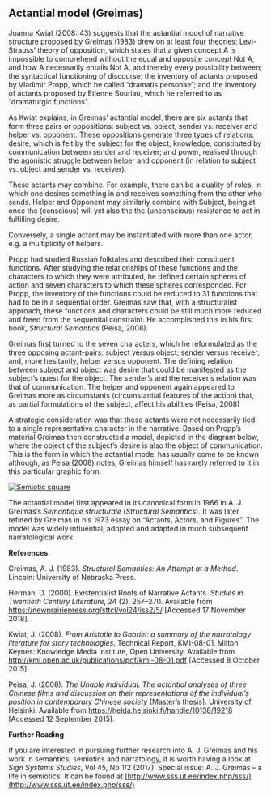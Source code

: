 ## Actantial model (Greimas)

Joanna Kwiat (2008: 43) suggests that the actantial model of narrative structure proposed by Greimas (1983) drew on at least four theories: Levi-Strauss’ theory of opposition, which states that a given concept A is impossible to comprehend without the equal and opposite concept Not A, and how A necessarily entails Not A, and thereby every possibility between; the syntactical functioning of discourse; the inventory of actants proposed by Vladimir Propp, which he called “dramatis personae”; and the inventory of actants proposed by Etienne Souriau, which he referred to as “dramaturgic functions”.

As Kwiat explains, in Greimas’ actantial model, there are six actants that form three pairs or oppositions: subject vs. object, sender vs. receiver and helper vs. opponent. These oppositions generate three types of relations: desire, which is felt by the subject for the object; knowledge, constituted by communication between sender and receiver; and power, realised through the agonistic struggle between helper and opponent (in relation to subject vs. object and sender vs. receiver).

These actants may combine. For example, there can be a duality of roles, in which one desires something in and receives something from the other who sends. Helper and Opponent may similarly combine with Subject, being at once the (conscious) will yet also the the (unconscious) resistance to act in fulfilling desire.

Conversely, a single actant may be instantiated with more than one actor, e.g. a multiplicity of helpers.

Propp had studied Russian folktales and described their constituent functions. After studying the relationships of these functions and the characters to which they were attributed, he defined certain spheres of action and seven characters to which these spheres corresponded. For Propp, the inventory of the functions could be reduced to 31 functions that had to be in a sequential order. <span class="Apple-converted-space"></span> Greimas saw that, with a structuralist approach, these functions and characters could be still much more reduced and freed from the sequential constraint. He accomplished this in his first book, _Structural Semantics_ (Peisa, 2008).

Greimas first turned to the seven characters, which he reformulated as the three opposing actant-pairs: subject versus object; sender versus receiver; and, more hesitantly, helper versus opponent. The defining relation between subject and object was desire that could be manifested as the subject’s quest for the object. The sender’s and the receiver’s relation was that of communication. The helper and opponent again appeared to Greimas more as circumstants (circumstantial features of the action) that, as partial formulations of the subject, affect his abilities (Peisa, 2008)

A strategic consideration was that these actants were not necessarily tied to a single representative character in the narrative. Based on Propp’s material Greimas then constructed a model, depicted in the diagram below, where the object of the subject’s desire is also the object of communication. This is the form in which the actantial model has usually come to be known although, as Peisa (2008) notes, Greimas himself has rarely referred to it in this particular graphic form.

[![Semiotic square](http://compendium.kosawese.net/wp-content/uploads/2016/07/Screen-Shot-2016-07-06-at-17.29.19.png)](http://compendium.kosawese.net/wp-content/uploads/2016/07/Screen-Shot-2016-07-06-at-17.29.19.png)

The actantial model first appeared in its canonical form in 1966 in A. J. Greimas’s _Semantique structurale_ (_Structural Semantics_). It was later refined by Greimas in his 1973 essay on “Actants, Actors, and Figures”. The model was widely influential, adopted and adapted in much subsequent narratological work.

**References**

Greimas, A. J. (1983). _Structural Semantics: An Attempt at a Method_. Lincoln: University of Nebraska Press.

Herman, D. (2000). Existentialist Roots of Narrative Actants. _Studies in Twentieth Century Literature_, 24 (2), 257–270\. Available from https://newprairiepress.org/sttcl/vol24/iss2/5/ [Accessed 17 November 2018].

Kwiat, J. (2008). _From Aristotle to Gabriel: a summary of the narratology literature for story technologies_. Technical Report, KMI-08-01\. Milton Keynes: Knowledge Media Institute, Open University, Available from http://kmi.open.ac.uk/publications/pdf/kmi-08-01.pdf [Accessed 8 October 2015].

Peisa, J. (2008). _The Unable individual. The actantial analyses of three Chinese films and discussion on their representations of the individual’s position in contemporary Chinese society_ [Master’s thesis]. University of Helsinki. Available from https://helda.helsinki.fi/handle/10138/19218 [Accessed 12 September 2015].

**Further Reading**

If you are interested in pursuing further research into A. J. Greimas and his work in semantics, semiotics and narratology, it is worth having a look at _Sign Systems Studies_, Vol 45, No 1/2 (2017): Special issue: A. J. Greimas – a life in semiotics. It can be found at [http://www.sss.ut.ee/index.php/sss/](http://www.sss.ut.ee/index.php/sss/)
